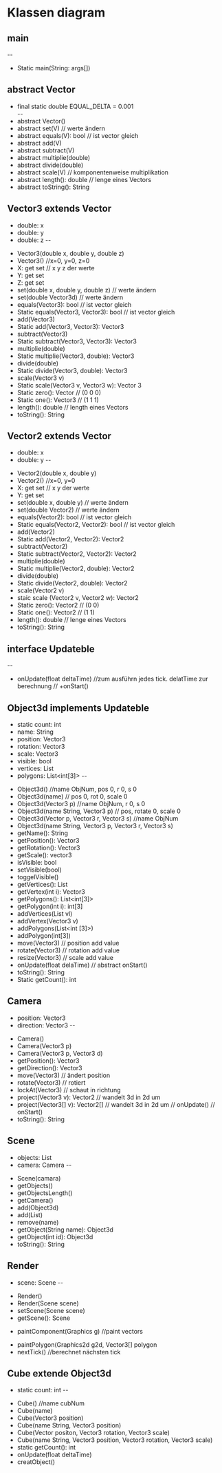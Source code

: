 # Klassen diagram

main
--
--
+ Static main(String: args[])

abstract Vector <V extends Vector>
--
+ final static double EQUAL\_DELTA = 0.001  
--
+ abstract Vector()
+ abstract set(V) // werte ändern
+ abstract equals(V): bool  // ist vector gleich 
+ abstract add(V)
+ abstract subtract(V)
+ abstract multiplie(double)
+ abstract divide(double)
+ abstract scale(V) // komponentenweise multiplikation
+ abstract length(): double // lenge eines Vectors
+ abstract toString(): String

Vector3 extends Vector <Vector3>
--
- double: x
- double: y
- double: z
--
+ Vector3(double x, double y, double z)
+ Vector3() //x=0, y=0, z=0
+ X: get set // x y z der werte
+ Y: get set
+ Z: get set
+ set(double x, double y, double z) // werte ändern
+ set(double Vector3d) // werte ändern
+ equals(Vector3): bool  // ist vector gleich 
+ Static equals(Vector3, Vector3): bool  // ist vector gleich 
+ add(Vector3)
+ Static add(Vector3, Vector3): Vector3
+ subtract(Vector3)
+ Static subtract(Vector3, Vector3): Vector3
+ multiplie(double)
+ Static multiplie(Vector3, double): Vector3
+ divide(double)
+ Static divide(Vector3, double): Vector3
+ scale(Vector3 v)
+ Static scale(Vector3 v, Vector3 w): Vector 3
+ Static zero(): Vector // (0 0 0)
+ Static one(): Vector3 // (1 1 1)
+ length(): double // length eines Vectors
+ toString(): String

Vector2 extends Vector <Vector2>
--
- double: x
- double: y
--
+ Vector2(double x, double y)
+ Vector2() //x=0, y=0
+ X: get set // x y  der werte
+ Y: get set
+ set(double x, double y) // werte ändern
+ set(double Vector2) // werte ändern
+ equals(Vector2): bool  // ist vector gleich 
+ Static equals(Vector2, Vector2): bool  // ist vector gleich 
+ add(Vector2)
+ Static add(Vector2, Vector2): Vector2
+ subtract(Vector2)
+ Static subtract(Vector2, Vector2): Vector2
+ multiplie(double)
+ Static multiplie(Vector2, double): Vector2
+ divide(double)
+ Static divide(Vector2, double): Vector2 
+ scale(Vector2 v)
+ staic scale (Vector2 v, Vector2 w): Vector2
+ Static zero(): Vector2 // (0 0)
+ Static one(): Vector2 // (1 1)
+ length(): double // lenge eines Vectors
+ toString(): String

interface Updateble
--
--
+ onUpdate(float deltaTime) //zum ausführn jedes tick. delatTime zur berechnung
// +onStart()

Object3d implements Updateble
--
- static count: int
- name: String
- position: Vector3
- rotation: Vector3
- scale: Vector3
- visible: bool
- vertices: List<Vector3D>
- polygons: List<int[3]>
--
+ Object3d() //name ObjNum, pos 0, r 0, s 0
+ Object3d(name) // pos 0, rot 0, scale 0
+ Object3d(Vector3 p) //name ObjNum, r 0, s 0
+ Object3d(name String, Vector3 p) // pos, rotate 0, scale 0
+ Object3d(Vector p, Vector3 r, Vector3 s) //name ObjNum
+ Object3d(name String, Vector3 p, Vector3 r, Vector3 s)
+ getName(): String
+ getPosition(): Vector3
+ getRotation(): Vector3
+ getScale(): vector3
+ isVisible: bool
+ setVisible(bool)
+ toggelVisible()
+ getVertices(): List<Verctor3>
+ getVertex(int i): Vector3
+ getPolygons(): List<int[3]>
+ getPolygon(int i): int[3]
+ addVertices(List<Vector3D> vl)
+ addVertex(Vector3 v)
+ addPolygons(List<int [3]>)
+ addPolygon(int[3])
+ move(Vector3) // position add value
+ rotate(Vector3) // rotation add value
+ resize(Vector3) // scale add value 
+ onUpdate(float delaTime)
// abstract onStart()
+ toString(): String
+ Static getCount(): int

Camera
--
- position: Vector3
- direction: Vector3
--
+ Camera()
+ Camera(Vector3 p)
+ Camera(Vector3 p, Vector3 d)
+ getPosition(): Vector3
+ getDirection(): Vector3
+ move(Vector3) // ändert position
+ rotate(Vector3) // rotiert
+ lockAt(Vector3) // schaut in richtung
+ project(Vector3 v): Vector2 // wandelt 3d in 2d um
+ project(Vector3[] v): Vector2[] // wandelt 3d in 2d um
// onUpdate()
// onStart()
+ toString(): String

Scene
--
- objects: List<Object3d>
- camera: Camera
--
+ Scene(camara)
+ getObjects()
+ getObjectsLength()
+ getCamera()
+ add(Object3d)
+ add(List<Object3d>)
+ remove(name)
+ getObject(String name): Object3d
+ getObject(int id): Object3d
+ toString(): String

Render
--
- scene: Scene
--
+ Render()
+ Render(Scene scene)
+ setScene(Scene scene)
+ getScene(): Scene
* paintComponent(Graphics g) //paint vectors
+ paintPolygon(Graphics2d g2d, Vector3[] polygon
+ nextTick() //berechnet nächsten tick

Cube extende Object3d
--
- static count: int
--
+ Cube() //name cubNum
+ Cube(name)
+ Cube(Vector3 position) 
+ Cube(name String, Vector3 position) 
+ Cube(Vector positon, Vector3 rotation, Vector3 scale) 
+ Cube(name String, Vector3 position, Vector3 rotation, Vector3 scale)
+ static getCount(): int
+ onUpdate(float deltaTime)
+ creatObject()

